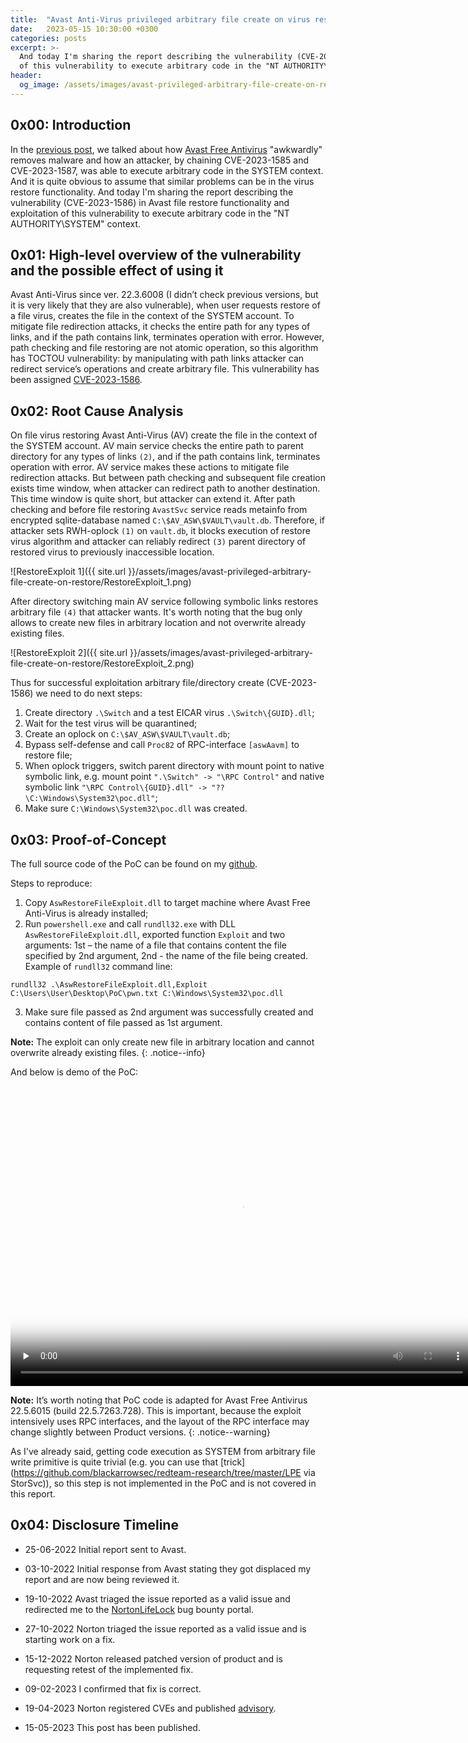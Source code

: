 ```yaml
---
title:  "Avast Anti-Virus privileged arbitrary file create on virus restore (CVE-2023-1586)"
date:   2023-05-15 10:30:00 +0300
categories: posts
excerpt: >-
  And today I'm sharing the report describing the vulnerability (CVE-2023-1586) in Avast file restore functionality and exploitation 
  of this vulnerability to execute arbitrary code in the "NT AUTHORITY\SYSTEM" context
header:
  og_image: /assets/images/avast-privileged-arbitrary-file-create-on-restore/avast-smashed-glass.png
---
```


## 0x00: Introduction

In the [previous post](https://the-deniss.github.io/posts/2023/04/26/avast-privileged-arbitrary-file-create-on-quarantine.html), we talked 
about how [Avast Free Antivirus](https://www.avast.com/free-antivirus-download#pc) "awkwardly" removes malware and how an attacker, by 
chaining CVE-2023-1585 and CVE-2023-1587, was able to execute arbitrary code in the SYSTEM context. And it is quite obvious to assume 
that similar problems can be in the virus restore functionality. And today I'm sharing the report describing the vulnerability 
(CVE-2023-1586) in Avast file restore functionality and exploitation of this vulnerability to execute arbitrary code in the 
"NT AUTHORITY\SYSTEM" context.

## 0x01: High-level overview of the vulnerability and the possible effect of using it

Avast Anti-Virus since ver. 22.3.6008 (I didn’t check previous versions, but it is very likely that they are also vulnerable), when user 
requests restore of a file virus, creates the file in the context of the SYSTEM account. To mitigate file redirection attacks, it checks 
the entire path for any types of links, and if the path contains link, terminates operation with error. However, path checking and file 
restoring are not atomic operation, so this algorithm has TOCTOU vulnerability: by manipulating with path links attacker can redirect 
service’s operations and create arbitrary file. This vulnerability has been assigned 
[CVE-2023-1586](https://cve.mitre.org/cgi-bin/cvename.cgi?name=2023-1586).

## 0x02: Root Cause Analysis

On file virus restoring Avast Anti-Virus (AV) create the file in the context of the SYSTEM account. AV main service checks the entire path 
to parent directory for any types of links `(2)`, and if the path contains link, terminates operation with error. AV service makes these 
actions to mitigate file redirection attacks. But between path checking and subsequent file creation exists time window, when attacker 
can redirect path to another destination. This time window is quite short, but attacker can extend it. After path checking and before file 
restoring `AvastSvc` service reads metainfo from encrypted sqlite-database named `C:\$AV_ASW\$VAULT\vault.db`. Therefore, if attacker sets 
RWH-oplock `(1)` on `vault.db`, it blocks execution of restore virus algorithm and attacker can reliably redirect `(3)` parent directory of 
restored virus to previously inaccessible location.

![RestoreExploit 1]({{ site.url }}/assets/images/avast-privileged-arbitrary-file-create-on-restore/RestoreExploit_1.png)

After directory switching main AV service following symbolic links restores arbitrary file `(4)` that attacker wants. It's worth noting 
that the bug only allows to create new files in arbitrary location and not overwrite already existing files.

![RestoreExploit 2]({{ site.url }}/assets/images/avast-privileged-arbitrary-file-create-on-restore/RestoreExploit_2.png)

Thus for successful exploitation arbitrary file/directory create (CVE-2023-1586) we need to do next steps:

1. Create directory `.\Switch` and a test EICAR virus `.\Switch\{GUID}.dll`;
2. Wait for the test virus will be quarantined;
3. Create an oplock on `C:\$AV_ASW\$VAULT\vault.db`;
4. Bypass self-defense and call `Proc82` of RPC-interface `[aswAavm]` to restore file;
5. When oplock triggers, switch parent directory with mount point to native symbolic link, e.g. mount point `".\Switch" -> "\RPC Control"` 
and native symbolic link `"\RPC Control\{GUID}.dll" -> "??\C:\Windows\System32\poc.dll"`;
6. Make sure `C:\Windows\System32\poc.dll` was created.

## 0x03: Proof-of-Concept

The full source code of the PoC can be found on my [github](https://github.com/the-deniss/Vulnerability-Disclosures/tree/main/CVE-2023-1586/).

Steps to reproduce:
1. Copy `AswRestoreFileExploit.dll` to target machine where Avast Free Anti-Virus is already installed;
2. Run `powershell.exe` and call `rundll32.exe` with DLL `AswRestoreFileExploit.dll`, exported function `Exploit` and two arguments: 
1st – the name of a file that contains content the file specified by 2nd argument, 2nd - the name of the file being created. Example of `rundll32` command line:
```
rundll32 .\AswRestoreFileExploit.dll,Exploit C:\Users\User\Desktop\PoC\pwn.txt C:\Windows\System32\poc.dll
```
3. Make sure file passed as 2nd argument was successfully created and contains content of file passed as 1st argument.

**Note:** The exploit can only create new file in arbitrary location and cannot overwrite already existing files.
{: .notice--info}

And below is demo of the PoC:

<video id="aswrestorefileexploitdemo" preload="none" width="740" height="480" poster="{{ site.url }}/assets/poster/AswRestoreFileExploit_demo.png" controls>
    <source src="{{ site.url }}/assets/videos/AswRestoreFileExploit_demo.mp4" type="video/webm">
    <p>Your browser doesn't support HTML video. Here is a <a href="{{ site.url }}/assets/videos/AswRestoreFileExploit_demo.mp4">link to the video</a> instead.</p>
</video>

**Note:** It’s worth noting that PoC code is adapted for Avast Free Antivirus 22.5.6015 (build 22.5.7263.728). This is important, because the exploit intensively uses RPC interfaces, and the layout of the RPC interface may change slightly between Product versions.
{: .notice--warning}

As I've already said, getting code execution as SYSTEM from arbitrary file write primitive is quite trivial (e.g. you can use that 
[trick](https://github.com/blackarrowsec/redteam-research/tree/master/LPE via StorSvc)), so this step is not implemented in the PoC and is not covered in this report.

## 0x04: Disclosure Timeline

- 25-06-2022
Initial report sent to Avast.

- 03-10-2022
Initial response from Avast stating they got displaced my report and are now being reviewed it.

- 19-10-2022
Avast triaged the issue reported as a valid issue and redirected me to the [NortonLifeLock](https://www.nortonlifelock.com/us/en/contact-us/report-a-security-vulnerability/) 
bug bounty portal.

- 27-10-2022
Norton triaged the issue reported as a valid issue and is starting work on a fix.

- 15-12-2022
Norton released patched version of product and is requesting retest of the implemented fix.

- 09-02-2023
I confirmed that fix is correct.

- 19-04-2023
Norton registered CVEs and published [advisory](https://support.norton.com/sp/static/external/tools/security-advisories.html).

- 15-05-2023
This post has been published.
